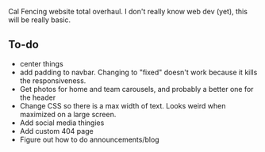 Cal Fencing website total overhaul. I don't really know web dev (yet), this will be really basic.

To-do
-----
* center things
* add padding to navbar. Changing to "fixed" doesn't work because it kills the responsiveness.
* Get photos for home and team carousels, and probably a better one for the header
* Change CSS so there is a max width of text. Looks weird when maximized on a large screen.
* Add social media thingies
* Add custom 404 page
* Figure out how to do announcements/blog